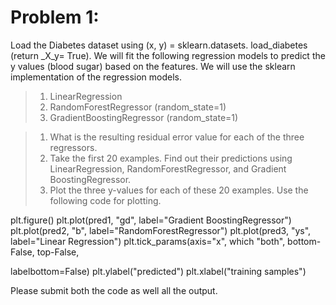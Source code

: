 # Problem 1:

Load the Diabetes dataset using (x, y) =
sklearn.datasets. load_diabetes (return _X_y= True). 
We will fit the following regression models to predict the y values (blood sugar) based on the
features. We will use the sklearn implementation of the regression models.

> 1. LinearRegression
> 2. RandomForestRegressor (random_state=1)
> 3. GradientBoostingRegressor (random_state=1)

> 1. What is the resulting residual error value for each of the three regressors.
> 2. Take the first 20 examples. Find out their predictions using LinearRegression, 
> RandomForestRegressor, and Gradient BoostingRegressor.
> 3. Plot the three y-values for each of these 20 examples. Use the following code 
> for plotting.

plt.figure()
plt.plot(pred1, "gd", label="Gradient BoostingRegressor")
plt.plot(pred2, "b", label="RandomForestRegressor") plt.plot(pred3, "ys", label="Linear Regression")
plt.tick_params(axis="x", which "both", bottom-False, top-False,

labelbottom=False) 
plt.ylabel("predicted")
plt.xlabel("training samples")

Please submit both the code as well all the output.
